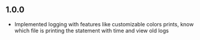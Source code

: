 ## 1.0.0

* Implemented logging with features like customizable colors prints, know which file is printing the statement with time and view old logs 